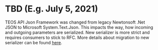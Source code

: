 # TBD (E.g. July 5, 2021)

TEOS API Json Framework was changed from legacy Newtonsoft .Net JSON to Microsoft System.Text.Json. This impacts the way, how incoming and outgoing parameters are serialized. New serializer is more strict and requires consumers to stick to RFC. More details about migration to new serializer can be found [here](https://docs.microsoft.com/en-us/dotnet/standard/serialization/system-text-json-migrate-from-newtonsoft-how-to?pivots=dotnet-5-0).
